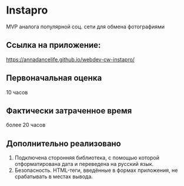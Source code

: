 # Instapro

MVP аналога популярной соц. сети для обмена фотографиями

## Ссылка на приложение:

https://annadancelife.github.io/webdev-cw-instapro/

## Первоначальная оценка

10 часов

## Фактически затраченное время

более 20 часов

## Дополнительно реализовано

1. Подключена сторонняя библиотека, с помощью которой отформатирована дата и переведена на русский язык.
2. Безопасность. HTML-теги, введённые в формах приложения, не срабатывать в местах вывода.
